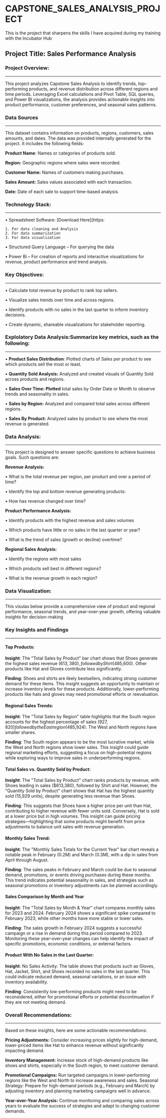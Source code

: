 # CAPSTONE_SALES_ANALYSIS_PROJECT
This is the project that sharpens the skills I have acquired during my training with the Incubator Hub
## Project Title: Sales Performance Analysis


### Project Overview:
____________________
This project analyzes Capstone Sales Analysis to identify trends, top-performing products, and revenue distribution across different regions and time periods. Leveraging Excel calculations and Pivot Table, SQL queries, and Power BI visualizations, the analysis provides actionable insights into product performance, customer preferences, and seasonal sales patterns.


### Data Sources
______________________
This dataset contains information on products, regions, customers, sales amounts, and dates. The data was provided internally generated for the project. It includes the following fields:

**Product Name**: Names or categories of products sold.

**Region:** Geographic regions where sales were recorded.

**Customer Name:** Names of customers making purchases.

**Sales Amount:** Sales values associated with each transaction.

**Date:** Date of each sale to support time-based analysis.



### Technology Stack:
______________________
   •	Spreadsheet Software: [Download Here](https:
   
    1. For data cleaning and Analysis
    2. For data summarization
    3. For data visualization
    
  •	Structured Query Language – For querying the data
  
  •	Power Bi – For creation of reports and interactive visualizations for revenue, product performance and trend analysis.
  



### Key Objectives:
_____________________
  • Calculate total revenue by product to rank top sellers.
  
  •	Visualize sales trends over time and across regions.
  
  •	Identify products with no sales in the last quarter to inform inventory decisions.
  
  •	Create dynamic, shareable visualizations for stakeholder reporting.




### Explolatory Data Analysis:Summarize key metrics, such as the following:
_________________________

  • **Product Sales Distribution**: Plotted charts of Sales per product to see which products sell the most or least.
  
  • **Quantity Sold Analysis:** Analyzed and created visuals of Quantity Sold across products and regions.
  
  •	**Sales Over Time: Plotted** total sales by Order Date or Month to observe trends and seasonality in sales.
  
  • **Sales by Region:** Analyzed and compared total sales across different regions.
  
  •	**Sales By Product:** Analyzed sales by product to see where the most revenue is generated.


  

### Data Analysis:
________________________

This project is designed to answer specific questions to achieve business goals. Such questions are:

**Revenue Analysis:**

•	What is the total revenue per region, per product and over a period of time?

•	Identify the top and bottom revenue generating products:

•	How has revenue changed over time?

**Product Performance Analysis:**

•	Identify products with the highest revenue and sales volumes

•	Which products have little or no sales in the last quarter or year?

•	What is the trend of sales (growth or decline) overtime?

**Regional Sales Analysis:**

•	Identify the regions with most sales

•	Which products sell best in different regions?

•	What is the revenue growth in each region?


### Data Visualization:
___________________

This visulas below provide a comprehensive view of product and regional performance, seasonal trends, and year-over-year growth, offering valuable insights for decision-making





### Key Insights and Findings
____________________

#### Top Products:

**Insight**: The "Total Sales by Product" bar chart shows that Shoes generate the highest sales revenue ($613,380), followed by Shirt ($485,600). Other products like Hat and Gloves contribute less significantly.

**Finding**: Shoes and shirts are likely bestsellers, indicating strong customer demand for these items. This insight suggests an opportunity to maintain or increase inventory levels for these products. Additionally, lower-performing products like hats and gloves may need promotional efforts or reevaluation.
  
#### Regional Sales Trends:
  
**Insight**: The "Total Sales by Region" table highlights that the South region accounts for the highest percentage of sales ($927,820) followed by the East region ($485,924). The West and North regions have smaller shares.
  
**Finding**: The South region appears to be the most lucrative market, while the West and North regions show lower sales. This insight could guide regional marketing efforts, suggesting a focus on high-potential regions while exploring ways to improve sales in underperforming regions.
  
#### Total Sales vs. Quantity Sold by Product:

**Insight**: The "Total Sales by Product" chart ranks products by revenue, with Shoes leading in sales ($613,380), followed by Shirt and Hat. However, the "Quantity Sold by Product" chart shows that Hat has the highest quantity sold (15,929 units), despite generating less revenue than Shoes.

**Finding**: This suggests that Shoes have a higher price per unit than Hat, contributing to higher revenue with fewer units sold. Conversely, Hat is sold at a lower price but in high volumes. This insight can guide pricing strategies—highlighting that some products might benefit from price adjustments to balance unit sales with revenue generation.

#### Monthly Sales Trend:
  
**Insight**: The "Monthly Sales Totals for the Current Year" bar chart reveals a notable peak in February (0.2M) and March (0.3M), with a dip in sales from April through August.

**Finding**: The sales peaks in February and March could be due to seasonal demand, promotions, or events driving purchases during these months. This trend indicates potential seasonality in sales, and strategies such as seasonal promotions or inventory adjustments can be planned accordingly.
  
#### Sales Comparison by Month and Year

**Insight**: The "Total Sales by Month & Year" chart compares monthly sales for 2023 and 2024. February 2024 shows a significant spike compared to February 2023, while other months have more stable or lower sales.

**Finding**: The sales growth in February 2024 suggests a successful campaign or a rise in demand during this period compared to 2023. Monitoring these year-over-year changes can help identify the impact of specific promotions, economic conditions, or external factors.

#### Product With No Sales in the Last Quarter:

**Insight**: No Sales Activity: The table shows that products such as Gloves, Hat, Jacket, Shirt, and Shoes recorded no sales in the last quarter. This could indicate reduced demand, seasonal variations, or an issue with inventory availability.

**Finding**: Consistently low-performing products might need to be reconsidered, either for promotional efforts or potential discontinuation if they are not meeting demand.


### Overall Recommendations:
_______________________

Based on these insights, here are some actionable recommendations:

**Pricing Adjustments:** Consider increasing prices slightly for high-demand, lower-priced items like Hat to enhance revenue without significantly impacting demand.

**Inventory Management:** Increase stock of high-demand products like shoes and shirts, especially in the South region, to meet customer demand.

**Promotional Campaigns:** Run targeted campaigns in lower-performing regions like the West and North to increase awareness and sales.
Seasonal Strategy: Prepare for high-demand periods (e.g., February and March) by adjusting inventory and planning marketing campaigns well in advance.

**Year-over-Year Analysis:** Continue monitoring and comparing sales across years to evaluate the success of strategies and adapt to changing customer demands.

